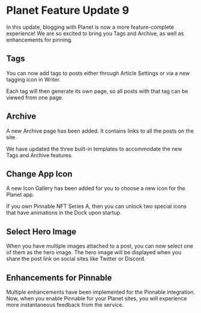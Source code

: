 # Planet Feature Update 9

In this update, blogging with Planet is now a more feature-complete experience! We are so excited to bring you Tags and Archive, as well as enhancements for pinning.

## Tags

You can now add tags to posts either through Article Settings or via a new tagging icon in Writer.

Each tag will then generate its own page, so all posts with that tag can be viewed from one page.

## Archive

A new Archive page has been added. It contains links to all the posts on the site.

We have updated the three built-in templates to accommodate the new Tags and Archive features.

## Change App Icon

A new Icon Gallery has been added for you to choose a new icon for the Planet app.

If you own Pinnable NFT Series A, then you can unlock two special icons that have animations in the Dock upon startup.

## Select Hero Image

When you have multiple images attached to a post, you can now select one of them as the hero image. The hero image will be displayed when you share the post link on social sites like Twitter or Discord.

## Enhancements for Pinnable

Multiple enhancements have been implemented for the Pinnable integration. Now, when you enable Pinnable for your Planet sites, you will experience more instantaneous feedback from the service.
